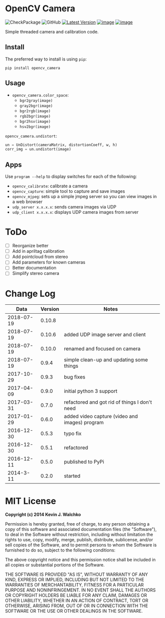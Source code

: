 # OpenCV Camera

![CheckPackage](https://github.com/MomsFriendlyRobotCompany/opencv_camera/workflows/CheckPackage/badge.svg)
![GitHub](https://img.shields.io/github/license/MomsFriendlyRobotCompany/opencv_camera)
[![Latest Version](https://img.shields.io/pypi/v/opencv_camera.svg)](https://pypi.python.org/pypi/opencv_camera/)
[![image](https://img.shields.io/pypi/pyversions/opencv_camera.svg)](https://pypi.python.org/pypi/opencv_camera)
[![image](https://img.shields.io/pypi/format/opencv_camera.svg)](https://pypi.python.org/pypi/opencv_camera)

Simple threaded camera and calibration code.

## Install

The preferred way to install is using `pip`:

```
pip install opencv_camera
```

## Usage

- `opencv_camera.color_space`:
  - `bgr2gray(image)`
  - `gray2bgr(image)`
  - `bgr2rgb(image)`
  - `rgb2bgr(image)`
  - `bgr2hsv(image)`
  - `hsv2bgr(image)`

`opencv_camera.undistort`:

```python
un = UnDistort(cameraMatrix, distortionCoeff, w, h)
corr_img = un.undistort(image)
```

## Apps

Use `program --help` to display switches for each of the following:

- `opencv_calibrate`: calibrate a camera
- `opencv_capture`: simple tool to capture and save images
- `opencv_mjpeg`: sets up a simple jmpeg server so you can view images in a web browser
- `udp_server x.x.x.x`: sends camera images via UDP
- `udp_client x.x.x.x`: displays UDP camera images from server

# ToDo

- [ ] Reorganize better
- [ ] Add in apriltag calibration
- [ ] Add pointcloud from stereo 
- [ ] Add parameters for known cameras
- [ ] Better documentation
- [ ] Simplify stereo camera

# Change Log

| Data       | Version| Notes                                     |
|------------|--------|-------------------------------------------|
| 2018-07-19 | 0.10.8 |  |
| 2018-07-19 | 0.10.6 | added UDP image server and client |
| 2018-07-19 | 0.10.0 | renamed and focused on camera |
| 2018-07-19 |  0.9.4 | simple clean-up and updating some things |
| 2017-10-29 |  0.9.3 | bug fixes |
| 2017-04-09 |  0.9.0 | initial python 3 support |
| 2017-03-31 |  0.7.0 | refactored and got rid of things I don't need |
| 2017-01-29 |  0.6.0 | added video capture (video and images) program |
| 2016-12-30 |  0.5.3 | typo fix |
| 2016-12-30 |  0.5.1 | refactored |
| 2016-12-11 |  0.5.0 | published to PyPi |
| 2014-3-11  |  0.2.0 | started |

# MIT License

**Copyright (c) 2014 Kevin J. Walchko**

Permission is hereby granted, free of charge, to any person obtaining a copy
of this software and associated documentation files (the "Software"), to deal
in the Software without restriction, including without limitation the rights
to use, copy, modify, merge, publish, distribute, sublicense, and/or sell
copies of the Software, and to permit persons to whom the Software is
furnished to do so, subject to the following conditions:

The above copyright notice and this permission notice shall be included in all
copies or substantial portions of the Software.

THE SOFTWARE IS PROVIDED "AS IS", WITHOUT WARRANTY OF ANY KIND, EXPRESS OR
IMPLIED, INCLUDING BUT NOT LIMITED TO THE WARRANTIES OF MERCHANTABILITY,
FITNESS FOR A PARTICULAR PURPOSE AND NONINFRINGEMENT. IN NO EVENT SHALL THE
AUTHORS OR COPYRIGHT HOLDERS BE LIABLE FOR ANY CLAIM, DAMAGES OR OTHER
LIABILITY, WHETHER IN AN ACTION OF CONTRACT, TORT OR OTHERWISE, ARISING FROM,
OUT OF OR IN CONNECTION WITH THE SOFTWARE OR THE USE OR OTHER DEALINGS IN THE
SOFTWARE.
